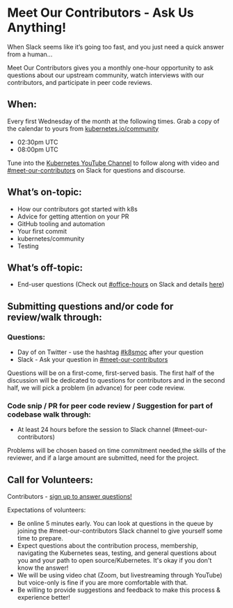 # Meet Our Contributors - Ask Us Anything!

When Slack seems like it’s going too fast, and you just need a quick answer from a human...

Meet Our Contributors gives you a monthly one-hour opportunity to ask questions about our upstream community, watch interviews with our contributors, and participate in peer code reviews.

## When:
Every first Wednesday of the month at the following times. Grab a copy of the calendar to yours from [kubernetes.io/community](https://kubernetes.io/community/)
* 02:30pm UTC
* 08:00pm UTC 

Tune into the [Kubernetes YouTube Channel](https://www.youtube.com/c/KubernetesCommunity/live) to follow along with video and [#meet-our-contributors](https://kubernetes.slack.com/messages/meet-our-contributors) on Slack for questions and discourse.

## What’s on-topic:
* How our contributors got started with k8s
* Advice for getting attention on your PR
* GitHub tooling and automation
* Your first commit
* kubernetes/community
* Testing

## What’s off-topic:
* End-user questions (Check out [#office-hours](https://kubernetes.slack.com/messages/office-hours) on Slack and details [here](/events/office-hours.md))

## Submitting questions and/or code for review/walk through:
### Questions:
* Day of on Twitter - use the hashtag [#k8smoc](https://twitter.com/hashtag/k8smoc) after your question   
* Slack - Ask your question in [#meet-our-contributors](https://kubernetes.slack.com/messages/meet-our-contributors)


Questions will be on a first-come, first-served basis. The first half of the discussion will be dedicated to questions for contributors and in the second half, we will pick a problem (in advance) for peer code review.

### Code snip / PR for peer code review / Suggestion for part of codebase walk through:
* At least 24 hours before the session to Slack channel (#meet-our-contributors)

Problems will be chosen based on time commitment needed,the skills of the reviewer, and if a large amount are submitted, need for the project.

## Call for Volunteers:
Contributors - [sign up to answer questions!](https://goo.gl/uhEJ33)

Expectations of volunteers:
* Be online 5 minutes early. You can look at questions in the queue by joining the #meet-our-contributors Slack channel to give yourself some time to prepare.
* Expect questions about the contribution process, membership, navigating the Kubernetes seas, testing, and general questions about you and your path to open source/Kubernetes. It's okay if you don't know the answer!
* We will be using video chat (Zoom, but livestreaming through YouTube) but voice-only is fine if you are more comfortable with that.
* Be willing to provide suggestions and feedback to make this process & experience better!
